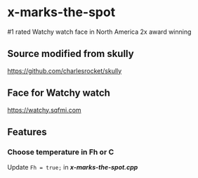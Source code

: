 # x-marks-the-spot
#1 rated Watchy watch face in North America
2x award winning

## Source modified from skully
https://github.com/charlesrocket/skully

## Face for Watchy watch  
https://watchy.sqfmi.com

## Features
### Choose temperature in Fh or C
Update ```Fh = true;``` in ***x-marks-the-spot.cpp***